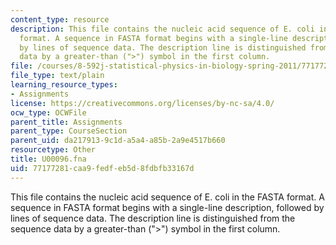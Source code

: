 ```yaml
---
content_type: resource
description: This file contains the nucleic acid sequence of E. coli in the FASTA
  format. A sequence in FASTA format begins with a single-line description, followed
  by lines of sequence data. The description line is distinguished from the sequence
  data by a greater-than (">") symbol in the first column.
file: /courses/8-592j-statistical-physics-in-biology-spring-2011/77177281caa9fedfeb5d8fdbfb33167d_U00096.fna
file_type: text/plain
learning_resource_types:
- Assignments
license: https://creativecommons.org/licenses/by-nc-sa/4.0/
ocw_type: OCWFile
parent_title: Assignments
parent_type: CourseSection
parent_uid: da217913-9c1d-a5a4-a85b-2a9e4517b660
resourcetype: Other
title: U00096.fna
uid: 77177281-caa9-fedf-eb5d-8fdbfb33167d
---
```

This file contains the nucleic acid sequence of E. coli in the FASTA format. A sequence in FASTA format begins with a single-line description, followed by lines of sequence data. The description line is distinguished from the sequence data by a greater-than (">") symbol in the first column.